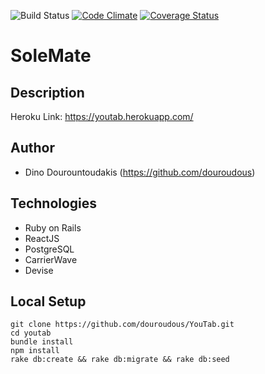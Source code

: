 ![Build Status](https://codeship.com/projects/5c41c090-c932-0134-4c4c-422f29a80ca3/status?branch=master)
[![Code Climate](https://codeclimate.com/github/douroudous/YouTab/badges/gpa.svg)](https://codeclimate.com/github/douroudous/YouTab)
[![Coverage Status](https://coveralls.io/repos/github/douroudous/YouTab/badge.svg?branch=master)](https://coveralls.io/github/douroudous/YouTab?branch=master)

# SoleMate

## Description

Heroku Link: https://youtab.herokuapp.com/

## Author
* Dino Dourountoudakis (https://github.com/douroudous)

## Technologies

* Ruby on Rails
* ReactJS
* PostgreSQL
* CarrierWave
* Devise

## Local Setup

```
git clone https://github.com/douroudous/YouTab.git
cd youtab
bundle install
npm install
rake db:create && rake db:migrate && rake db:seed
```
